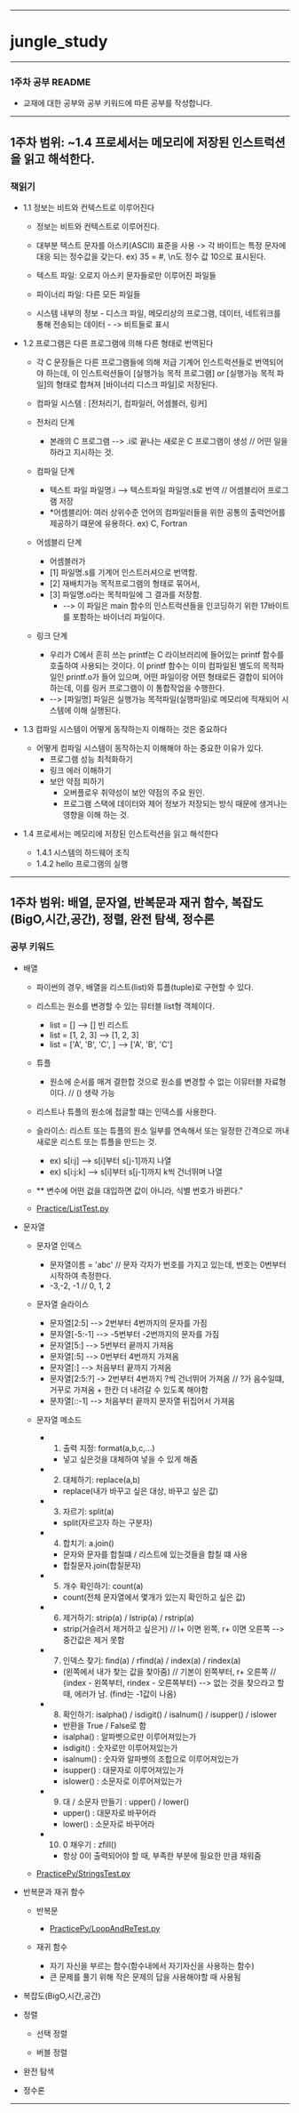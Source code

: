 ------------------------------------------------------------
# jungle_study
------------------------------------------------------------
### 1주차 공부 README
* 교재에 대한 공부와 공부 키워드에 따른 공부를 작성합니다.
------------------------------------------------------------
## 1주차 범위: ~1.4 프로세서는 메모리에 저장된 인스트럭션을 읽고 해석한다.

### 책읽기
* 1.1 정보는 비트와 컨텍스트로 이루어진다

    - 정보는 비트와 컨텍스트로 이루어진다.

    - 대부분 텍스트 문자를 아스키(ASCII) 표준을 사용 -> 각 바이트는 특정 문자에 대응 되는 정수값을 갖는다. ex) 35 = #, \n도 정수 값 10으로 표시된다.

    - 텍스트 파일: 오로지 아스키 문자들로만 이루어진 파일들

    - 파이너리 파일: 다른 모든 파일들

    - 시스템 내부의 정보 - 디스크 파일, 메모리상의 프로그램, 데이터, 네트워크를 통해 전송되는 데이터 - -> 비트들로 표시

* 1.2 프로그램은 다른 프로그램에 의해 다른 형태로 번역된다

    - 각 C 문장들은 다른 프로그램들에 의해 저급 기계어 인스트럭션들로 번역되어야 하는데, 이 인스트럭션들이 [실행가능 목적 프로그램] or [실행가능 목적 파일]의 형태로 합쳐져 [바이너리 디스크 파일]로 저장된다.

    - 컴파일 시스템 : [전처리기, 컴파일러, 어셈블러, 링커]

    - 전처리 단계
        - 본래의 C 프로그램 --> .i로 끝나는 새로운 C 프로그램이 생성 // 어떤 일을 하라고 지시하는 것. 

    - 컴파일 단계
        - 텍스트 파일 파일명.i --> 텍스트파일 파일명.s로 번역 // 어셈블리어 프로그램 저장
        - *어셈블리어: 여러 상위수준 언어의 컴파일러들을 위한 공통의 출력언어를 제공하기 떄문에 유용하다. ex) C, Fortran

    - 어셈블리 단계
        - 어셈블러가
        - [1] 파일명.s를 기계어 인스트러셔으로 번역함.
        - [2] 재배치가능 목적프로그램의 형태로 묶어서,
        - [3] 파일명.o라는 목적파일에 그 결과를 저장함.
            - --> 이 파일은 main 함수의 인스트럭션들을 인코딩하기 위한 17바이트를 포함하는 바이너리 파일이다. 

    - 링크 단계
        - 우리가 C에서 흔히 쓰는 printf는 C 라이브러리에 들어있는 printf 함수를 호출하여 사용되는 것이다.  이 printf 함수는 이미 컴파일된 별도의 목적파일인 printf.o가 들어 있으며, 어떤 파일이랑 어떤 형태로든 결합이 되어야하는데, 이를 링커 프로그램이 이 통합작업을 수행한다.
        - --> [파일명] 파일은 실행가능 목적파일(실행파일)로 메모리에 적재되어 시스템에 이해 실행된다.  

* 1.3 컴파일 시스템이 어떻게 동작하는지 이해하는 것은 중요하다

    - 어떻게 컴파일 시스템이 동작하는지 이해해야 하는 중요한 이유가 있다.
        - 프로그램 성능 최적화하기
        - 링크 에러 이해하기
        - 보안 약점 피하기
            - 오버플로우 취약성이 보안 약점의 주요 원인.
            - 프로그램 스택에 데이터와 제어 정보가 저장되는 방식 때문에 생겨나는 영향을 이해 하는 것.

* 1.4 프로세서는 메모리에 저장된 인스트럭션을 읽고 해석한다
    - 1.4.1 시스템의 하드웨어 조직
    - 1.4.2 hello 프로그램의 실행
------------------------------------------------------------
## 1주차 범위: 배열, 문자열, 반복문과 재귀 함수, 복잡도(BigO,시간,공간), 정렬, 완전 탐색, 정수론

### 공부 키워드
* 배열
    - 파이썬의 경우, 배열을 리스트(list)와 튜플(tuple)로 구현할 수 있다.
   
    - 리스트는 원소를 변경할 수 있는 뮤터블 list형 객체이다.
        - list = [] --> [] 빈 리스트 
        - list = [1, 2, 3] --> [1, 2, 3]
        - list = ['A', 'B', 'C', ] --> ['A', 'B', 'C']
   
    - 튜플
        - 원소에 순서를 매겨 결한합 것으로 원소를 변경할 수 없는 이뮤터블 자료형이다. // () 생략 가능

    - 리스트나 튜플의 원소에 접글할 떄는 인덱스를 사용한다. 

    - 슬라이스: 리스트 또는 튜플의 원소 일부를 연속해서 또는 일정한 간격으로 꺼내 새로운 리스트 또는 튜플을 만드는 것.
        - ex) s[i:j] --> s[i]부터 s[j-1]까지 나열
        - ex) s[i:j:k] --> s[i]부터 s[j-1]까지 k씩 건너뛰며 나열

    - ** 변수에 어떤  겂을 대입하면 값이 아니라, 식별 번호가 바뀐다."

    - [Practice/ListTest.py](/PracticePy/ListTest.py)

* 문자열
    - 문자열 인덱스
        - 문자열이름 = 'abc' // 문자 각자가 번호를 가지고 있는데, 번호는 0번부터 시작하여 측정한다. 
        - -3,-2, -1 // 0, 1, 2
        
    - 문자열 슬라이스
        - 문자열[2:5] --> 2번부터 4번까지의 문자를 가짐
        - 문자열[-5:-1] --> -5번부터 -2번까지의 문자를 가짐
        - 문자열[5:] --> 5번부터 끝까지 가져옴
        - 문자열[:5] --> 0번부터 4번까지 가져옴
        - 문자열[:] --> 처음부터 끝까지 가져옴
        - 문자열[2:5:?] -> 2번부터 4번까지 ?씩 건너뛰어 가져옴 // ?가 음수일떄, 거꾸로 가져옴 + 한칸 더 내려갈 수 있도록 해야함
        - 문자열[::-1] --> 처음부터 끝까지 문자열 뒤집어서 가져옴

    - 문자열 메소드
        - 1. 출력 지정: format(a,b,c,...)
            - 넣고 싶은것을 대체하여 넣을 수 있게 해줌

        - 2. 대체하기: replace(a,b)
            - replace(내가 바꾸고 싶은 대상, 바꾸고 싶은 값)

        - 3. 자르기: split(a)
            - split(자르고자 하는 구분자)

        - 4. 합치기: a.join()
            - 문자와 문자를 합칠떄 / 리스트에 있는것들을 합칠 떄 사용
            - 합칠문자.join(합칠문자)
        
        - 5. 개수 확인하기: count(a)
            - count(전체 문자열에서 몇개가 있는지 확인하고 싶은 값)

        - 6. 제거하기: strip(a) / lstrip(a) / rstrip(a)
            - strip(거슬려서 제거하고 싶은거) // l+ 이면 왼쪽, r+ 이면 오른쪽 --> 중간값은 제거 못함

        - 7. 인덱스 찾기: find(a) / rfind(a) / index(a) / rindex(a)
            - (왼쪽에서 내가 찾는 값을 찾아줌) // 기본이 왼쪽부터, r+ 오른쪽 // {index - 왼쪽부터, rindex - 오른쪽부터} --> 없는 것을 찾으라고 할때, 에러가 남. (find는 -1값이 나옴)

        - 8. 확인하기: isalpha() / isdigit() / isalnum() / isupper() / islower
            - 반환을 True / False로 함
            - isalpha() : 알파벳으로만 이루어져있는가
            - isdigit() : 숫자로만 이루어져있는가
            - isalnum() : 숫자와 알파벳의 조합으로 이루어져있는가
            - isupper() : 대문자로 이루어져있는가
            - islower() : 소문자로 이루어져있는가

        - 9. 대 / 소문자 만들기 : upper() / lower()
            - upper() : 대문자로 바꾸어라
            - lower() : 소문자로 바꾸어라

        - 10. 0 채우기 : zfill()
            - 항상 0이 출력되어야 할 때, 부족한 부분에 필요한 만큼 채워줌
            

    - [PracticePy/StringsTest.py](PracticePy/StringsTest.py)

* 반복문과 재귀 함수
    - 반복문
        - [PracticePy/LoopAndReTest.py](PracticePy/LoopAndReTest.py)

    - 재귀 함수
        - 자기 자신을 부르는 함수(함수내에서 자기자신을 사용하는 함수)
        - 큰 문제를 풀기 위해 작은 문제의 답을 사용해야할 때 사용됨

* 복잡도(BigO,시간,공간)

* 정렬
    - 선택 정렬
            
    - 버블 정렬

* 완전 탐색

* 정수론
------------------------------------------------------------